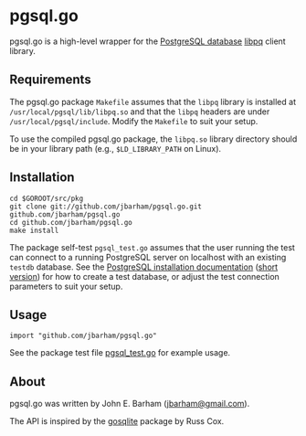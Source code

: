 pgsql.go
========

pgsql.go is a high-level wrapper for the [PostgreSQL database](http://www.postgresql.org/)
[libpq](http://www.postgresql.org/docs/9.0/static/libpq.html) client library.

Requirements
------------

The pgsql.go package `Makefile` assumes that the `libpq` library is installed at
`/usr/local/pgsql/lib/libpq.so` and that the `libpq` headers are under
`/usr/local/pgsql/include`.  Modify the `Makefile` to suit your setup.

To use the compiled pgsql.go package, the `libpq.so` library directory should be
in your library path (e.g., `$LD_LIBRARY_PATH` on Linux).

Installation
------------

	cd $GOROOT/src/pkg
	git clone git://github.com/jbarham/pgsql.go.git github.com/jbarham/pgsql.go
	cd github.com/jbarham/pgsql.go
	make install
	
The package self-test `pgsql_test.go` assumes that the user running the test
can connect to a running PostgreSQL server on localhost with an existing `testdb`
database.  See the [PostgreSQL installation documentation](http://www.postgresql.org/docs/9.0/static/admin.html)
([short version](http://www.postgresql.org/docs/9.0/static/install-short.html))
for how to create a test database, or adjust the test connection parameters
to suit your setup.

Usage
-----

	import "github.com/jbarham/pgsql.go"

See the package test file [pgsql_test.go](https://github.com/jbarham/pgsql.go/blob/master/pgsql_test.go)
for example usage.

About
-----

pgsql.go was written by John E. Barham (jbarham@gmail.com).

The API is inspired by the [gosqlite](http://code.google.com/p/gosqlite/) package
by Russ Cox.
